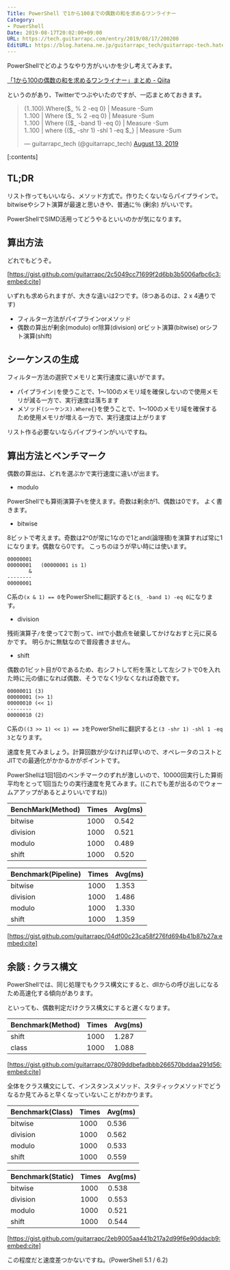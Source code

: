 ```yaml
---
Title: PowerShell で1から100までの偶数の和を求めるワンライナー
Category:
- PowerShell
Date: 2019-08-17T20:02:00+09:00
URL: https://tech.guitarrapc.com/entry/2019/08/17/200200
EditURL: https://blog.hatena.ne.jp/guitarrapc_tech/guitarrapc-tech.hatenablog.com/atom/entry/26006613394905436
---
```


PowerShellでどのようなやり方がいいかを少し考えてみます。

[「1から100の偶数の和を求めるワンライナー」まとめ \- Qiita](https://qiita.com/noobow/items/28cd77968815f329ca77)

というのがあり、Twitterでつぶやいたのですが、一応まとめておきます。

<blockquote class="twitter-tweet"><p lang="en" dir="ltr">(1..100).Where{$_ % 2 -eq 0} | Measure -Sum<br>1..100 | Where {$_ % 2 -eq 0} | Measure -Sum<br>1..100 | Where {($_ -band 1) -eq 0} | Measure -Sum<br>1..100 | where {($_ -shr 1) -shl 1 -eq $_} | Measure -Sum</p>&mdash; guitarrapc_tech (@guitarrapc_tech) <a href="https://twitter.com/guitarrapc_tech/status/1161299364037292032?ref_src=twsrc%5Etfw">August 13, 2019</a></blockquote> <script async src="https://platform.twitter.com/widgets.js" charset="utf-8"></script>


[:contents]

## TL;DR

リスト作ってもいいなら、メソッド方式で。作りたくないならパイプラインで。
bitwiseやシフト演算が最速と思いきや、普通に％ (剰余) がいいです。

PowerShellでSIMD活用ってどうやるといいのかが気になります。

## 算出方法

どれでもどうぞ。

[https://gist.github.com/guitarrapc/2c5049cc71699f2d6bb3b5006afbc6c3:embed:cite]

いずれも求められますが、大きな違いは2つです。(8つあるのは、2 x 4通りです)

*  フィルター方法がパイプラインorメソッド
*  偶数の算出が剰余(modulo) or除算(division) orビット演算(bitwise) orシフト演算(shift)

##  シーケンスの生成

フィルター方法の選択でメモリと実行速度に違いがでます。

* パイプライン`|`を使うことで、1～100のメモリ域を確保しないので使用メモリが減る一方で、実行速度は落ちます
* メソッド`(シーケンス).Where{}`を使うことで、1～100のメモリ域を確保するため使用メモリが増える一方で、実行速度は上がります

リスト作る必要ないならパイプラインがいいですね。

## 算出方法とベンチマーク

偶数の算出は、どれを選ぶかで実行速度に違いが出ます。

* modulo

PowerShellでも算術演算子`%`を使えます。奇数は剰余が1、偶数は0です。
よく書きます。

* bitwise

8ビットで考えます。奇数は2^0が常に1なので1とand(論理積)を演算すれば常に1になります。偶数なら0です。
こっちのほうが早い時には使います。

```
00000001
00000001   (00000001 is 1)
       &
--------
00000001
```

C系の`(x & 1) == 0`をPowerShellに翻訳すると`($_ -band 1) -eq 0`になります。

* division

残術演算子`/`を使って2で割って、intで小数点を破棄してかけなおすと元に戻るかです。
明らかに無駄なので普段書きません。

* shift

偶数の1ビット目が0であるため、右シフトして桁を落として左シフトで0を入れた時に元の値になれば偶数、そうでなく1少なくなれば奇数です。

```
00000011 (3)
00000001 (>> 1)
00000010 (<< 1)
--------
00000010 (2)
```

C系の`((3 >> 1) << 1) == 3`をPowerShellに翻訳すると`(3 -shr 1) -shl 1 -eq 3`となります。

速度を見てみましょう。計算回数が少なければ早いので、オペレータのコストとJITでの最適化がかかるかがポイントです。

PowerShellは1回1回のベンチマークのずれが激しいので、10000回実行した算術平均をとって1回当たりの実行速度を見てみます。((これでも差が出るのでウォームアアップがあるとよりいいですね))

| BenchMark(Method) | Times | Avg(ms) |
| ---- | ---- | ---- |
| bitwise | 1000 | 0.542 |
| division | 1000 | 0.521 |
| modulo | 1000 | 0.489 |
| shift | 1000 | 0.520 |

| Benchmark(Pipeline) | Times | Avg(ms) |
| ---- | ---- | ---- |
| bitwise | 1000 | 1.353 |
| division | 1000 | 1.486 |
| modulo | 1000 | 1.330 |
| shift | 1000 | 1.359 |

[https://gist.github.com/guitarrapc/04df00c23ca58f276fd694b41b87b27a:embed:cite]

## 余談 : クラス構文

PowerShellでは、同じ処理でもクラス構文にすると、dllからの呼び出しになるため高速化する傾向があります。

といっても、偶数判定だけクラス構文にすると遅くなります。

| Benchmark(Method) | Times | Avg(ms) |
| ---- | ---- | ---- |
| shift | 1000 | 1.287 |
| class | 1000 | 1.088 |

[https://gist.github.com/guitarrapc/07809ddbefadbbb266570bddaa291d56:embed:cite]


全体をクラス構文にして、インスタンスメソッド、スタティックメソッドでどうなるか見てみると早くなっていないことがわかります。

| Benchmark(Class) | Times | Avg(ms) |
| ---- | ---- | ---- |
| bitwise | 1000 | 0.536 |
| division | 1000 | 0.562 |
| modulo | 1000 | 0.533 |
| shift | 1000 | 0.559 |

| Benchmark(Static) | Times | Avg(ms) |
| ---- | ---- | ---- |
| bitwise | 1000 | 0.538 |
| division | 1000 | 0.553 |
| modulo | 1000 | 0.521 |
| shift | 1000 | 0.544 |

[https://gist.github.com/guitarrapc/2eb9005aa441b217a2d99f6e90ddacb9:embed:cite]

この程度だと速度差つかないですね。(PowerShell 5.1 / 6.2)
